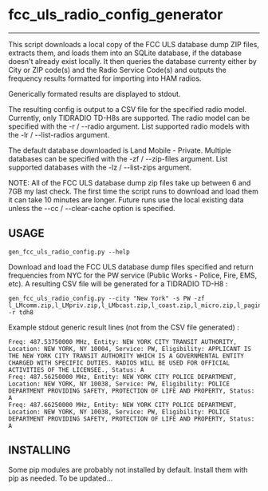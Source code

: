 # fcc_uls_radio_config_generator
--------------

This script downloads a local copy of the FCC ULS database dump ZIP files, extracts them, and loads them 
into an SQLite database, if the database doesn't already exist locally.
It then queries the database currenty either by City or ZIP code(s) and the Radio Service Code(s) and outputs the frequency results formatted for importing into HAM radios.

Generically formated results are displayed to stdout.

The resulting config is output to a CSV file for the specified radio model.
Currently, only TIDRADIO TD-H8s are supported. 
The radio model can be specified with the -r / --radio argument.
List supported radio models with the -lr / --list-radios argument. 

The default database downloaded is Land Mobile - Private.
Multiple databases can be specified with the -zf / --zip-files argument.
List supported databases with the -lz / --list-zips argument.

NOTE:
  All of the FCC ULS database dump zip files take up between 6 and 7GB my last check.
  The first time the script runs to download and load them it can take 10 minutes are longer.
  Future runs use the local existing data unless the --cc / --clear-cache option is specified.  

USAGE
-----
    gen_fcc_uls_radio_config.py --help

Download and load the FCC ULS database dump files specified and return frequencies from NYC for the PW service (Public Works - Police, Fire, EMS, etc). A resulting CSV file will be generated for a TIDRADIO TD-H8 : 

    gen_fcc_uls_radio_config.py --city "New York" -s PW -zf l_LMcomm.zip,l_LMpriv.zip,l_LMbcast.zip,l_coast.zip,l_micro.zip,l_paging.zip -r tdh8

Example stdout generic result lines (not from the CSV file generated) :

	Freq: 487.53750000 MHz, Entity: NEW YORK CITY TRANSIT AUTHORITY, Location: NEW YORK, NY 10004, Service: PW, Eligibility: APPLICANT IS THE NEW YORK CITY TRANSIT AUTHORITY WHICH IS A GOVERNMENTAL ENTITY CHARGED WITH SPECIFIC DUTIES. RADIOS WILL BE USED FOR OFFICIAL ACTIVITIES OF THE LICENSEE., Status: A
	Freq: 487.56250000 MHz, Entity: NEW YORK CITY POLICE DEPARTMENT, Location: NEW YORK, NY 10038, Service: PW, Eligibility: POLICE DEPARTMENT PROVIDING SAFETY, PROTECTION OF LIFE AND PROPERTY, Status: A
	Freq: 487.66250000 MHz, Entity: NEW YORK CITY POLICE DEPARTMENT, Location: NEW YORK, NY 10038, Service: PW, Eligibility: POLICE DEPARTMENT PROVIDING SAFETY, PROTECTION OF LIFE AND PROPERTY, Status: A

INSTALLING
-----------------------

Some pip modules are probably not installed by default. Install them with pip as needed.
To be updated...
